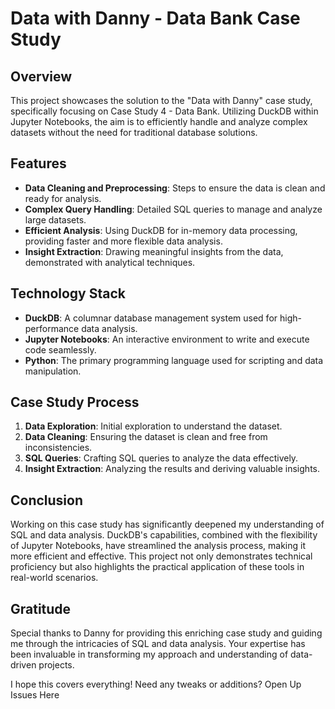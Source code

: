 # Data with Danny - Data Bank Case Study

## Overview

This project showcases the solution to the "Data with Danny" case study, specifically focusing on Case Study 4 - Data Bank. Utilizing DuckDB within Jupyter Notebooks, the aim is to efficiently handle and analyze complex datasets without the need for traditional database solutions.

## Features

- **Data Cleaning and Preprocessing**: Steps to ensure the data is clean and ready for analysis.
- **Complex Query Handling**: Detailed SQL queries to manage and analyze large datasets.
- **Efficient Analysis**: Using DuckDB for in-memory data processing, providing faster and more flexible data analysis.
- **Insight Extraction**: Drawing meaningful insights from the data, demonstrated with analytical techniques.

## Technology Stack

- **DuckDB**: A columnar database management system used for high-performance data analysis.
- **Jupyter Notebooks**: An interactive environment to write and execute code seamlessly.
- **Python**: The primary programming language used for scripting and data manipulation.

## Case Study Process

1. **Data Exploration**: Initial exploration to understand the dataset.
2. **Data Cleaning**: Ensuring the dataset is clean and free from inconsistencies.
3. **SQL Queries**: Crafting SQL queries to analyze the data effectively.
4. **Insight Extraction**: Analyzing the results and deriving valuable insights.

## Conclusion

Working on this case study has significantly deepened my understanding of SQL and data analysis. DuckDB's capabilities, combined with the flexibility of Jupyter Notebooks, have streamlined the analysis process, making it more efficient and effective. This project not only demonstrates technical proficiency but also highlights the practical application of these tools in real-world scenarios.

## Gratitude

Special thanks to Danny for providing this enriching case study and guiding me through the intricacies of SQL and data analysis. Your expertise has been invaluable in transforming my approach and understanding of data-driven projects.


I hope this covers everything! Need any tweaks or additions? Open Up Issues Here
